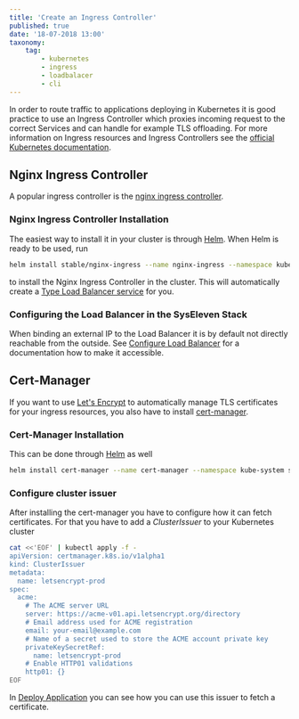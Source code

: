 ```yaml
---
title: 'Create an Ingress Controller'
published: true
date: '18-07-2018 13:00'
taxonomy:
    tag:
        - kubernetes
        - ingress
        - loadbalacer
        - cli
---
```


In order to route traffic to applications deploying in Kubernetes it is good practice to use an Ingress Controller which proxies incoming request to the correct Services and can handle for example TLS offloading. For more information on Ingress resources and Ingress Controllers see the [official Kubernetes documentation](https://kubernetes.io/docs/concepts/services-networking/ingress/).

## Nginx Ingress Controller

A popular ingress controller is the [nginx ingress controller](https://kubernetes.github.io/ingress-nginx/).

### Nginx Ingress Controller Installation

The easiest way to install it in your cluster is through [Helm](/tutorials/install-helm). When Helm is ready to be used, run

```bash
helm install stable/nginx-ingress --name nginx-ingress --namespace kube-system  --set "rbac.create=true"
```

to install the Nginx Ingress Controller in the cluster. This will automatically create a [Type Load Balancer service](/tutorials/create-a-load-balancer) for you.

### Configuring the Load Balancer in the SysEleven Stack

When binding an external IP to the Load Balancer it is by default not directly reachable from the outside. See [Configure Load Balancer](/tutorials/configure-a-load-balancer) for a documentation how to make it accessible.

## Cert-Manager

If you want to use [Let's Encrypt](https://letsencrypt.org/) to automatically manage TLS certificates for your ingress resources, you also have to install [cert-manager](https://cert-manager.readthedocs.io/en/latest/).

### Cert-Manager Installation

This can be done through [Helm](/tutorials/install-helm) as well

```bash
helm install cert-manager --name cert-manager --namespace kube-system stable/cert-manager
```

### Configure cluster issuer

After installing the cert-manager you have to configure how it can fetch certificates. For that you have to add a _ClusterIssuer_ to your Kubernetes cluster

```bash
cat <<'EOF' | kubectl apply -f -
apiVersion: certmanager.k8s.io/v1alpha1
kind: ClusterIssuer
metadata:
  name: letsencrypt-prod
spec:
  acme:
    # The ACME server URL
    server: https://acme-v01.api.letsencrypt.org/directory
    # Email address used for ACME registration
    email: your-email@example.com
    # Name of a secret used to store the ACME account private key
    privateKeySecretRef:
      name: letsencrypt-prod
    # Enable HTTP01 validations
    http01: {}
EOF
```

In [Deploy Application](/tutorials/deploy-an-application) you can see how you can use this issuer to fetch a certificate.
